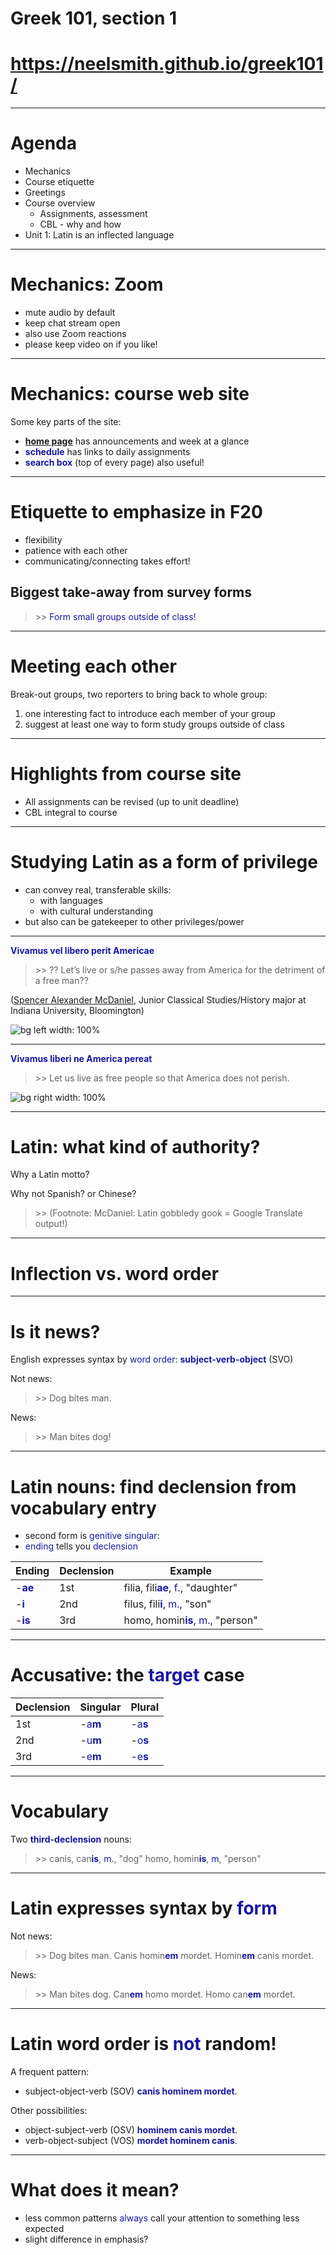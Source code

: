 <style >
h1 {
  font-size: 200%;
}
</style>
# Greek 101, section 1

# <https://neelsmith.github.io/greek101/>

---


# Agenda

- Mechanics
- Course etiquette
- Greetings
- Course overview
    - Assignments, assessment
    - CBL  - why and how
- Unit 1: Latin is an inflected language

---

# Mechanics: Zoom

- mute audio by default
- keep chat stream open
- also use Zoom reactions
- please keep video on if you like!

---

# Mechanics: course web site

Some key parts of the site:

- **[home page](https://neelsmith.github.io/latin101/)** has announcements and week at a glance
- **schedule** has links to daily assignments
- **search box** (top of every page)  also useful!

---

# Etiquette to emphasize in F20

- flexibility
- patience with each other
- communicating/connecting takes effort!

## Biggest take-away from survey forms

> *Form small groups outside of class!*

<style scoped>
  blockquote p::before {
    content: ">> "
  }
  strong {
    color: rgb(159, 69, 17);
  }
  em {
    color: 	rgb(24, 23, 162);
    }
</style>


---


# Meeting each other

Break-out groups, two reporters to bring back to whole group:

1. one interesting fact to introduce each member of your group
2. suggest at least one way to form study groups outside of class

---


# Highlights from course site

- All assignments can be revised (up to unit deadline)
- CBL integral to course


---

# Studying Latin as a form of privilege

-  can convey real, transferable skills:
    - with languages
    - with cultural understanding
- but also can be gatekeeper to other privileges/power



---

**Vivamus vel libero perit Americae**

> ?? Let’s live or s/he passes away from America for the detriment of a free man??

([Spencer Alexander McDaniel](https://talesoftimesforgotten.com/2020/05/16/sean-hannity-does-not-know-latin/), Junior Classical Studies/History major at Indiana University, Bloomington)

![bg left width: 100%](imgs/hannity-v1.png)


<style scoped>
  strong {
    color: red;
  }
</style>

---

**Vivamus liberi ne America pereat**

> Let us live as free people so that America does not perish.

![bg right width: 100%](imgs/hannity-v2.png)


<style scoped>
  strong {
    color: red;
  }
</style>

---


# Latin: what kind of authority?

Why a Latin motto?

Why not Spanish?  or Chinese?

> (Footnote: McDaniel: Latin gobbledy gook = Google Translate output!)



---

# Inflection vs. word order

---


# Is it news?

English expresses syntax by *word order*: **subject-verb-object** (SVO)

Not news:

> Dog bites man.

News:

> Man bites dog!

<style scoped>
  strong {
    color: 	rgb(24, 23, 162);
    font-style: normal;
  }
</style>


---

# Latin nouns: find declension from vocabulary entry

- second form is *genitive singular*:
- *ending* tells you *declension*

| Ending | Declension | Example |
| --- | ---  | --- |
| -**ae** | 1st | filia, fili**ae**, *f.*, "daughter" |
| -**i** | 2nd | filus, fili**i**, *m.*, "son" |
| -**is** | 3rd | homo, homin**is**, *m.*, "person" |


<style scoped>

  strong {
    color: rgb(159, 69, 17);
  }
</style>




---

# Accusative: the **target** case


| Declension | Singular | Plural |
| --- | --- | --- |
| 1st | -*a***m** | -*a***s** |
| 2nd | -*u***m** | -*o***s** |
| 3rd | -*e***m** | -*e***s** |



<style scoped>
  strong {
    color: rgb(159, 69, 17);
  }
  em {
    color: 	rgb(24, 23, 162);
    font-style: normal;
  }
</style>


---



# Vocabulary

Two **third-declension** nouns:

> canis, can**is**, *m.*, "dog"
> homo, homin**is**, *m*, "person"

<style scoped>
  strong {
  color: rgb(159, 69, 17);
  }
</style>

---


# Latin expresses syntax by **form**

Not news:

> Dog bites man.
> Canis homin**em** mordet.
> Homin**em** canis mordet.

News:

> Man bites dog.
> Can**em** homo mordet.
> Homo can**em** mordet.


<style scoped>
  strong {
    color: rgb(159, 69, 17);
  }
  em {
    color: 	rgb(24, 23, 162);
    font-style: normal;
  }
</style>

---


# Latin word order is *not* random!

A frequent pattern:

- subject-object-verb (SOV) **canis hominem mordet**.

Other possibilities:

- object-subject-verb (OSV) **hominem canis mordet**.
- verb-object-subject (VOS) **mordet hominem canis**.


<style scoped>
  strong {
  color: 	rgb(24, 23, 162);
  }

</style>


---

# What does it mean?


- less common patterns *always* call your attention to something less expected
- slight difference in emphasis?
